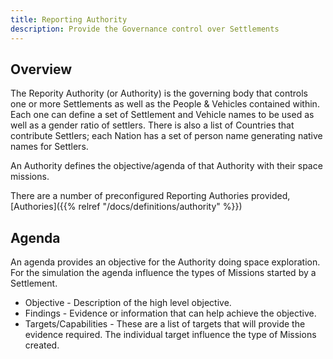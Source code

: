 ```yaml
---
title: Reporting Authority
description: Provide the Governance control over Settlements
---
```

## Overview
The Repority Authority (or Authority) is the governing body that controls one or more Settlements as well as the People & Vehicles contained within.
Each one can define a set of Settlement and Vehicle names to be used as well as a gender ratio of settlers.
There is also a list of Countries that contribute Settlers; each Nation has a set of person name generating native names for Settlers.

An Authority defines the objective/agenda of that Authority with their space missions.

There are a number of preconfigured Reporting Authories provided, [Authories]({{% relref "/docs/definitions/authority" %}})

## Agenda
An agenda provides an objective for the Authority doing space exploration.
For the simulation the agenda influence the types of Missions started by a Settlement.
* Objective - Description of the high level objective.
* Findings - Evidence or information that can help achieve the objective.
* Targets/Capabilities - These are a list of targets that will provide the evidence required. The individual target influence the type of Missions created.